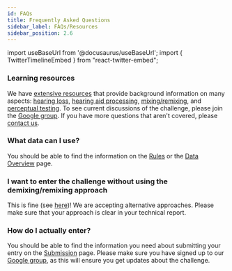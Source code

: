 ```yaml
---
id: FAQs
title: Frequently Asked Questions
sidebar_label: FAQs/Resources
sidebar_position: 2.6
---
```

import useBaseUrl from '@docusaurus/useBaseUrl';
import { TwitterTimelineEmbed } from "react-twitter-embed";

### Learning resources

We have [extensive resources](../../learning_resources/learning_intro) that provide background information on many aspects: [hearing loss](../../category/hearing-impairment), [hearing aid processing](../../category/hearing-aid-processing), [mixing/remixing](../../category/audio-mixing), and [perceptual testing](../../category/perceptual-testing).
To see current discussions of the challenge, please join the [Google group](https://groups.google.com/g/cadenza-challenge).
If you have more questions that aren't covered, please [contact us](http://cadenzachallenge.org/contact).

### What data can I use?

You should be able to find the information on the [Rules](rules) or the [Data Overview](../data/icassp2024_data_overview) page.

### I want to enter the challenge without using the demixing/remixing approach

This is fine (see [here](../intro#the-task))! We are accepting alternative approaches. Please make sure that your approach is clear in your technical report.

### How do I actually enter?

You should be able to find the information you need about submitting your entry on the [Submission](submission) page. Please make sure you have signed up to our [Google group](https://groups.google.com/g/cadenza-challenge), as this will ensure you get updates about the challenge.
